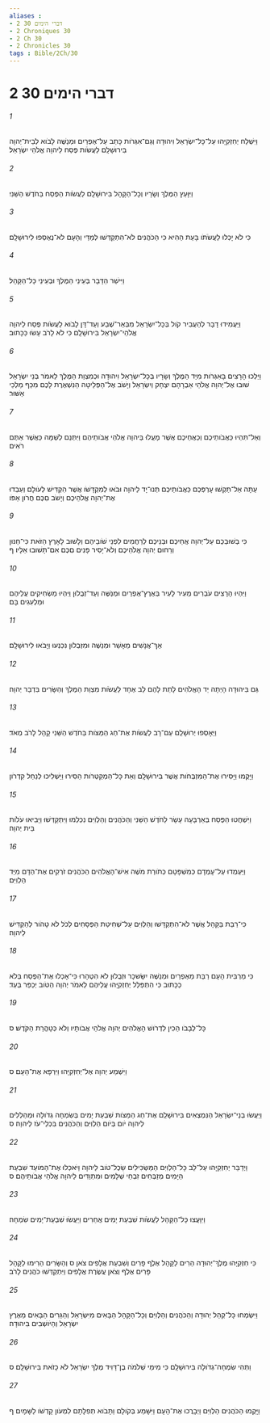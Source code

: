 ```yaml
---
aliases : 
- 2 דברי הימים 30
- 2 Chroniques 30
- 2 Ch 30
- 2 Chronicles 30
tags : Bible/2Ch/30
---
```


# 2 דברי הימים 30

###### 1
וַיִּשְׁלַח יְחִזְקִיָּהוּ עַל־כָּל־יִשְׂרָאֵל וִיהוּדָה וְגַם־אִגְּרֹות כָּתַב עַל־אֶפְרַיִם וּמְנַשֶּׁה לָבֹוא לְבֵית־יְהוָה בִּירוּשָׁלִָם לַעֲשֹׂות פֶּסַח לַיהוָה אֱלֹהֵי יִשְׂרָאֵל׃
###### 2
וַיִּוָּעַץ הַמֶּלֶךְ וְשָׂרָיו וְכָל־הַקָּהָל בִּירוּשָׁלִָם לַעֲשֹׂות הַפֶּסַח בַּחֹדֶשׁ הַשֵּׁנִי׃
###### 3
כִּי לֹא יָכְלוּ לַעֲשֹׂתֹו בָּעֵת הַהִיא כִּי הַכֹּהֲנִים לֹא־הִתְקַדְּשׁוּ לְמַדַּי וְהָעָם לֹא־נֶאֶסְפוּ לִירוּשָׁלִָם׃
###### 4
וַיִּישַׁר הַדָּבָר בְּעֵינֵי הַמֶּלֶךְ וּבְעֵינֵי כָּל־הַקָּהָל׃
###### 5
וַיַּעֲמִידוּ דָבָר לְהַעֲבִיר קֹול בְּכָל־יִשְׂרָאֵל מִבְּאֵר־שֶׁבַע וְעַד־דָּן לָבֹוא לַעֲשֹׂות פֶּסַח לַיהוָה אֱלֹהֵי־יִשְׂרָאֵל בִּירוּשָׁלִָם כִּי לֹא לָרֹב עָשׂוּ כַּכָּתוּב׃
###### 6
וַיֵּלְכוּ הָרָצִים בָּאִגְּרֹות מִיַּד הַמֶּלֶךְ וְשָׂרָיו בְּכָל־יִשְׂרָאֵל וִיהוּדָה וּכְמִצְוַת הַמֶּלֶךְ לֵאמֹר בְּנֵי יִשְׂרָאֵל שׁוּבוּ אֶל־יְהוָה אֱלֹהֵי אַבְרָהָם יִצְחָק וְיִשְׂרָאֵל וְיָשֹׁב אֶל־הַפְּלֵיטָה הַנִּשְׁאֶרֶת לָכֶם מִכַּף מַלְכֵי אַשּׁוּר׃
###### 7
וְאַל־תִּהְיוּ כַּאֲבֹותֵיכֶם וְכַאֲחֵיכֶם אֲשֶׁר מָעֲלוּ בַּיהוָה אֱלֹהֵי אֲבֹותֵיהֶם וַיִּתְּנֵם לְשַׁמָּה כַּאֲשֶׁר אַתֶּם רֹאִים׃
###### 8
עַתָּה אַל־תַּקְשׁוּ עָרְפְּכֶם כַּאֲבֹותֵיכֶם תְּנוּ־יָד לַיהוָה וּבֹאוּ לְמִקְדָּשֹׁו אֲשֶׁר הִקְדִּישׁ לְעֹולָם וְעִבְדוּ אֶת־יְהוָה אֱלֹהֵיכֶם וְיָשֹׁב םִכֶּם חֲרֹון אַפֹּו׃
###### 9
כִּי בְשׁוּבְכֶם עַל־יְהוָה אֲחֵיכֶם וּבְנֵיכֶם לְרַחֲמִים לִפְנֵי שֹׁובֵיהֶם וְלָשׁוּב לָאָרֶץ הַזֹּאת כִּי־חַנּוּן וְרַחוּם יְהוָה אֱלֹהֵיכֶם וְלֹא־יָסִיר פָּנִים םִכֶּם אִם־תָּשׁוּבוּ אֵלָיו׃ ף
###### 10
וַיִּהְיוּ הָרָצִים עֹבְרִים מֵעִיר לָעִיר בְּאֶרֶץ־אֶפְרַיִם וּמְנַשֶּׁה וְעַד־זְבֻלוּן וַיִּהְיוּ מַשְׂחִיקִים עֲלֵיהֶם וּמַלְעִגִים בָּם׃
###### 11
אַךְ־אֲנָשִׁים מֵאָשֵׁר וּמְנַשֶּׁה וּמִזְּבֻלוּן נִכְנְעוּ וַיָּבֹאוּ לִירוּשָׁלִָם׃
###### 12
גַּם בִּיהוּדָה הָיְתָה יַד הָאֱלֹהִים לָתֵת לָהֶם לֵב אֶחָד לַעֲשֹׂות מִצְוַת הַמֶּלֶךְ וְהַשָּׂרִים בִּדְבַר יְהוָה׃
###### 13
וַיֵּאָסְפוּ יְרוּשָׁלִַם עַם־רָב לַעֲשֹׂות אֶת־חַג הַמַּצֹּות בַּחֹדֶשׁ הַשֵּׁנִי קָהָל לָרֹב מְאֹד׃
###### 14
וַיָּקֻמוּ וַיָּסִירוּ אֶת־הַמִּזְבְּחֹות אֲשֶׁר בִּירוּשָׁלִָם וְאֵת כָּל־הַמְקַטְּרֹות הֵסִירוּ וַיַּשְׁלִיכוּ לְנַחַל קִדְרֹון׃
###### 15
וַיִּשְׁחֲטוּ הַפֶּסַח בְּאַרְבָּעָה עָשָׂר לַחֹדֶשׁ הַשֵּׁנִי וְהַכֹּהֲנִים וְהַלְוִיִּם נִכְלְמוּ וַיִּתְקַדְּשׁוּ וַיָּבִיאוּ עֹלֹות בֵּית יְהוָה׃
###### 16
וַיַּעַמְדוּ עַל־עָמְדָם כְּמִשְׁפָּטָם כְּתֹורַת מֹשֶׁה אִישׁ־הָאֱלֹהִים הַכֹּהֲנִים זֹרְקִים אֶת־הַדָּם מִיַּד הַלְוִיִּם׃
###### 17
כִּי־רַבַּת בַּקָּהָל אֲשֶׁר לֹא־הִתְקַדָּשׁוּ וְהַלְוִיִּם עַל־שְׁחִיטַת הַפְּסָחִים לְכֹל לֹא טָהֹור לְהַקְדִּישׁ לַיהוָה׃
###### 18
כִּי מַרְבִּית הָעָם רַבַּת מֵאֶפְרַיִם וּמְנַשֶּׁה יִשָּׂשכָר וּזְבֻלוּן לֹא הִטֶּהָרוּ כִּי־אָכְלוּ אֶת־הַפֶּסַח בְּלֹא כַכָּתוּב כִּי הִתְפַּלֵּל יְחִזְקִיָּהוּ עֲלֵיהֶם לֵאמֹר יְהוָה הַטֹּוב יְכַפֵּר בְּעַד׃
###### 19
כָּל־לְבָבֹו הֵכִין לִדְרֹושׁ הָאֱלֹהִים יְהוָה אֱלֹהֵי אֲבֹותָיו וְלֹא כְּטָהֳרַת הַקֹּדֶשׁ׃ ס
###### 20
וַיִּשְׁמַע יְהוָה אֶל־יְחִזְקִיָּהוּ וַיִּרְפָּא אֶת־הָעָם׃ ס
###### 21
וַיַּעֲשׂוּ בְנֵי־יִשְׂרָאֵל הַנִּמְצְאִים בִּירוּשָׁלִַם אֶת־חַג הַמַּצֹּות שִׁבְעַת יָמִים בְּשִׂמְחָה גְדֹולָה וּמְהַלְלִים לַיהוָה יֹום בְּיֹום הַלְוִיִּם וְהַכֹּהֲנִים בִּכְלֵי־עֹז לַיהוָה׃ ס
###### 22
וַיְדַבֵּר יְחִזְקִיָּהוּ עַל־לֵב כָּל־הַלְוִיִּם הַמַּשְׂכִּילִים שֵׂכֶל־טֹוב לַיהוָה וַיֹּאכְלוּ אֶת־הַמֹּועֵד שִׁבְעַת הַיָּמִים מְזַבְּחִים זִבְחֵי שְׁלָמִים וּמִתְוַדִּים לַיהוָה אֱלֹהֵי אֲבֹותֵיהֶם׃ ס
###### 23
וַיִּוָּעֲצוּ כָּל־הַקָּהָל לַעֲשֹׂות שִׁבְעַת יָמִים אֲחֵרִים וַיַּעֲשׂוּ שִׁבְעַת־יָמִים שִׂמְחָה׃
###### 24
כִּי חִזְקִיָּהוּ מֶלֶךְ־יְהוּדָה הֵרִים לַקָּהָל אֶלֶף פָּרִים וְשִׁבְעַת אֲלָפִים צֹאן ס וְהַשָּׂרִים הֵרִימוּ לַקָּהָל פָּרִים אֶלֶף וְצֹאן עֲשֶׂרֶת אֲלָפִים וַיִּתְקַדְּשׁוּ כֹהֲנִים לָרֹב׃
###### 25
וַיִּשְׂמְחוּ כָּל־קְהַל יְהוּדָה וְהַכֹּהֲנִים וְהַלְוִיִּם וְכָל־הַקָּהָל הַבָּאִים מִיִּשְׂרָאֵל וְהַגֵּרִים הַבָּאִים מֵאֶרֶץ יִשְׂרָאֵל וְהַיֹּושְׁבִים בִּיהוּדָה׃
###### 26
וַתְּהִי שִׂמְחָה־גְדֹולָה בִּירוּשָׁלִָם כִּי מִימֵי שְׁלֹמֹה בֶן־דָּוִיד מֶלֶךְ יִשְׂרָאֵל לֹא כָזֹאת בִּירוּשָׁלִָם׃ ס
###### 27
וַיָּקֻמוּ הַכֹּהֲנִים הַלְוִיִּם וַיְבָרֲכוּ אֶת־הָעָם וַיִּשָּׁמַע בְּקֹולָם וַתָּבֹוא תְפִלָּתָם לִמְעֹון קָדְשֹׁו לַשָּׁמָיִם׃ ף
